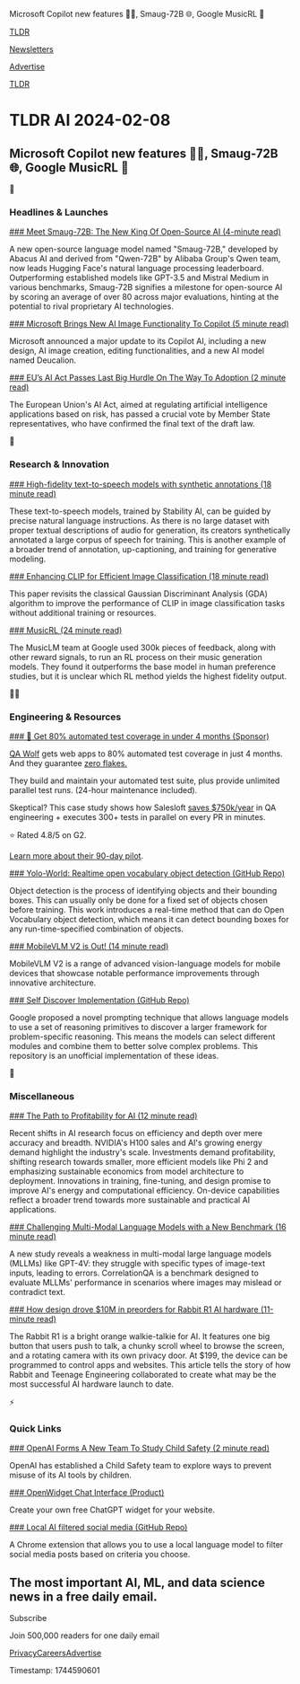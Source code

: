 Microsoft Copilot new features 🧑‍✈️, Smaug-72B 🌐, Google MusicRL 🎵

[TLDR](/)

[Newsletters](/newsletters)

[Advertise](https://advertise.tldr.tech/)

[TLDR](/)

# TLDR AI 2024-02-08

## Microsoft Copilot new features 🧑‍✈️, Smaug-72B 🌐, Google MusicRL 🎵

🚀

### Headlines & Launches

[### Meet Smaug-72B: The New King Of Open-Source AI (4-minute read)](https://venturebeat.com/ai/meet-smaug-72b-the-new-king-of-open-source-ai/?utm_source=tldrai)

A new open-source language model named "Smaug-72B," developed by Abacus AI and derived from "Qwen-72B" by Alibaba Group's Qwen team, now leads Hugging Face's natural language processing leaderboard. Outperforming established models like GPT-3.5 and Mistral Medium in various benchmarks, Smaug-72B signifies a milestone for open-source AI by scoring an average of over 80 across major evaluations, hinting at the potential to rival proprietary AI technologies.

[### Microsoft Brings New AI Image Functionality To Copilot (5 minute read)](https://venturebeat.com/ai/microsoft-brings-ai-image-generation-to-copilot-adds-new-model-deucalion/?utm_source=tldrai)

Microsoft announced a major update to its Copilot AI, including a new design, AI image creation, editing functionalities, and a new AI model named Deucalion.

[### EU’s AI Act Passes Last Big Hurdle On The Way To Adoption (2 minute read)](https://techcrunch.com/2024/02/02/eu-ai-act-coreper-vote/?utm_source=tldrai)

The European Union's AI Act, aimed at regulating artificial intelligence applications based on risk, has passed a crucial vote by Member State representatives, who have confirmed the final text of the draft law.

🧠

### Research & Innovation

[### High-fidelity text-to-speech models with synthetic annotations (18 minute read)](https://www.text-description-to-speech.com/?utm_source=tldrai)

These text-to-speech models, trained by Stability AI, can be guided by precise natural language instructions. As there is no large dataset with proper textual descriptions of audio for generation, its creators synthetically annotated a large corpus of speech for training. This is another example of a broader trend of annotation, up-captioning, and training for generative modeling.

[### Enhancing CLIP for Efficient Image Classification (18 minute read)](https://arxiv.org/abs/2402.04087v1?utm_source=tldrai)

This paper revisits the classical Gaussian Discriminant Analysis (GDA) algorithm to improve the performance of CLIP in image classification tasks without additional training or resources.

[### MusicRL (24 minute read)](https://arxiv.org/abs/2402.04229?utm_source=tldrai)

The MusicLM team at Google used 300k pieces of feedback, along with other reward signals, to run an RL process on their music generation models. They found it outperforms the base model in human preference studies, but it is unclear which RL method yields the highest fidelity output.

👨‍💻

### Engineering & Resources

[### 🤯 Get 80% automated test coverage in under 4 months (Sponsor)](https://www.qawolf.com/lp/tldr?utm_campaign=Automated4Months02082024&amp;utm_source=tldrai&amp;utm_medium=newsletter)

[QA Wolf](https://www.qawolf.com/lp/tldr?utm_campaign=Automated4Months02082024&utm_source=tldrai&utm_medium=newsletter) gets web apps to 80% automated test coverage in just 4 months. And they guarantee [zero flakes.](https://www.qawolf.com/lp/tldr?utm_campaign=Automated4Months02082024&utm_source=tldrai&utm_medium=newsletter)

They build and maintain your automated test suite, plus provide unlimited parallel test runs. (24-hour maintenance included).

Skeptical? This case study shows how Salesloft [saves $750k/year](https://www.qawolf.com/case-studies/salesloft?utm_campaign=Automated4Months02082024&utm_source=tldrai&utm_medium=newsletter) in QA engineering + executes 300+ tests in parallel on every PR in minutes.

⭐ Rated 4.8/5 on G2.

[Learn more about their 90-day pilot](https://www.qawolf.com/lp/tldr?utm_campaign=Automated4Months02012024&utm_source=tldrtech&utm_medium=newsletter).

[### Yolo-World: Realtime open vocabulary object detection (GitHub Repo)](https://github.com/AILab-CVC/YOLO-World?utm_source=tldrai)

Object detection is the process of identifying objects and their bounding boxes. This can usually only be done for a fixed set of objects chosen before training. This work introduces a real-time method that can do Open Vocabulary object detection, which means it can detect bounding boxes for any run-time-specified combination of objects.

[### MobileVLM V2 is Out! (14 minute read)](https://arxiv.org/abs/2402.03766v1?utm_source=tldrai)

MobileVLM V2 is a range of advanced vision-language models for mobile devices that showcase notable performance improvements through innovative architecture.

[### Self Discover Implementation (GitHub Repo)](https://github.com/catid/self-discover?utm_source=tldrai)

Google proposed a novel prompting technique that allows language models to use a set of reasoning primitives to discover a larger framework for problem-specific reasoning. This means the models can select different modules and combine them to better solve complex problems. This repository is an unofficial implementation of these ideas.

🎁

### Miscellaneous

[### The Path to Profitability for AI (12 minute read)](https://sidstage.substack.com/p/the-path-to-profitability-for-ai?utm_source=tldrai)

Recent shifts in AI research focus on efficiency and depth over mere accuracy and breadth. NVIDIA's H100 sales and AI's growing energy demand highlight the industry's scale. Investments demand profitability, shifting research towards smaller, more efficient models like Phi 2 and emphasizing sustainable economics from model architecture to deployment. Innovations in training, fine-tuning, and design promise to improve AI's energy and computational efficiency. On-device capabilities reflect a broader trend towards more sustainable and practical AI applications.

[### Challenging Multi-Modal Language Models with a New Benchmark (16 minute read)](https://arxiv.org/abs/2402.03757v1?utm_source=tldrai)

A new study reveals a weakness in multi-modal large language models (MLLMs) like GPT-4V: they struggle with specific types of image-text inputs, leading to errors. CorrelationQA is a benchmark designed to evaluate MLLMs' performance in scenarios where images may mislead or contradict text.

[### How design drove $10M in preorders for Rabbit R1 AI hardware (11-minute read)](https://www.fastcompany.com/91013196/how-design-drove-10m-in-pre-orders-for-rabbit-r1-ai-hardware?utm_source=tldrai)

The Rabbit R1 is a bright orange walkie-talkie for AI. It features one big button that users push to talk, a chunky scroll wheel to browse the screen, and a rotating camera with its own privacy door. At $199, the device can be programmed to control apps and websites. This article tells the story of how Rabbit and Teenage Engineering collaborated to create what may be the most successful AI hardware launch to date.

⚡️

### Quick Links

[### OpenAI Forms A New Team To Study Child Safety (2 minute read)](https://techcrunch.com/2024/02/07/openai-forms-a-new-team-to-study-child-safety/?utm_source=tldrai)

OpenAI has established a Child Safety team to explore ways to prevent misuse of its AI tools by children.

[### OpenWidget Chat Interface (Product)](https://openwidget.com/widgets/chat-interface-for-open-ai-assistants?utm_source=tldrai)

Create your own free ChatGPT widget for your website.

[### Local AI filtered social media (GitHub Repo)](https://github.com/thomasj02/AiFilter?utm_source=tldrai)

A Chrome extension that allows you to use a local language model to filter social media posts based on criteria you choose.

## The most important AI, ML, and data science news in a free daily email.

Subscribe

Join 500,000 readers for one daily email

[Privacy](/privacy)[Careers](https://jobs.ashbyhq.com/tldr.tech)[Advertise](/ai/advertise)

Timestamp: 1744590601